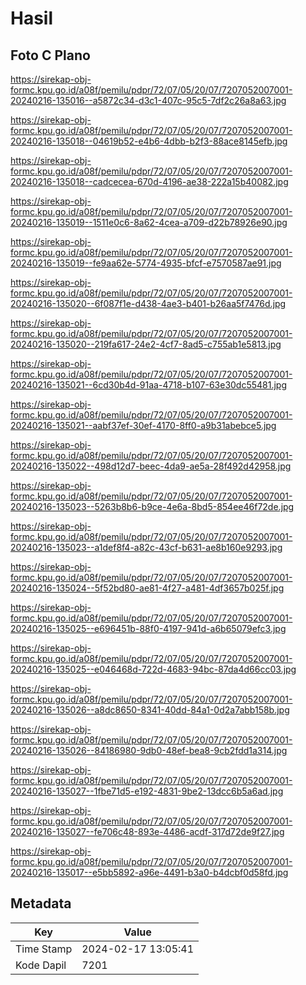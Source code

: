 # Hasil

## Foto C Plano

https://sirekap-obj-formc.kpu.go.id/a08f/pemilu/pdpr/72/07/05/20/07/7207052007001-20240216-135016--a5872c34-d3c1-407c-95c5-7df2c26a8a63.jpg

https://sirekap-obj-formc.kpu.go.id/a08f/pemilu/pdpr/72/07/05/20/07/7207052007001-20240216-135018--04619b52-e4b6-4dbb-b2f3-88ace8145efb.jpg

https://sirekap-obj-formc.kpu.go.id/a08f/pemilu/pdpr/72/07/05/20/07/7207052007001-20240216-135018--cadcecea-670d-4196-ae38-222a15b40082.jpg

https://sirekap-obj-formc.kpu.go.id/a08f/pemilu/pdpr/72/07/05/20/07/7207052007001-20240216-135019--1511e0c6-8a62-4cea-a709-d22b78926e90.jpg

https://sirekap-obj-formc.kpu.go.id/a08f/pemilu/pdpr/72/07/05/20/07/7207052007001-20240216-135019--fe9aa62e-5774-4935-bfcf-e7570587ae91.jpg

https://sirekap-obj-formc.kpu.go.id/a08f/pemilu/pdpr/72/07/05/20/07/7207052007001-20240216-135020--6f087f1e-d438-4ae3-b401-b26aa5f7476d.jpg

https://sirekap-obj-formc.kpu.go.id/a08f/pemilu/pdpr/72/07/05/20/07/7207052007001-20240216-135020--219fa617-24e2-4cf7-8ad5-c755ab1e5813.jpg

https://sirekap-obj-formc.kpu.go.id/a08f/pemilu/pdpr/72/07/05/20/07/7207052007001-20240216-135021--6cd30b4d-91aa-4718-b107-63e30dc55481.jpg

https://sirekap-obj-formc.kpu.go.id/a08f/pemilu/pdpr/72/07/05/20/07/7207052007001-20240216-135021--aabf37ef-30ef-4170-8ff0-a9b31abebce5.jpg

https://sirekap-obj-formc.kpu.go.id/a08f/pemilu/pdpr/72/07/05/20/07/7207052007001-20240216-135022--498d12d7-beec-4da9-ae5a-28f492d42958.jpg

https://sirekap-obj-formc.kpu.go.id/a08f/pemilu/pdpr/72/07/05/20/07/7207052007001-20240216-135023--5263b8b6-b9ce-4e6a-8bd5-854ee46f72de.jpg

https://sirekap-obj-formc.kpu.go.id/a08f/pemilu/pdpr/72/07/05/20/07/7207052007001-20240216-135023--a1def8f4-a82c-43cf-b631-ae8b160e9293.jpg

https://sirekap-obj-formc.kpu.go.id/a08f/pemilu/pdpr/72/07/05/20/07/7207052007001-20240216-135024--5f52bd80-ae81-4f27-a481-4df3657b025f.jpg

https://sirekap-obj-formc.kpu.go.id/a08f/pemilu/pdpr/72/07/05/20/07/7207052007001-20240216-135025--e696451b-88f0-4197-941d-a6b65079efc3.jpg

https://sirekap-obj-formc.kpu.go.id/a08f/pemilu/pdpr/72/07/05/20/07/7207052007001-20240216-135025--e046468d-722d-4683-94bc-87da4d66cc03.jpg

https://sirekap-obj-formc.kpu.go.id/a08f/pemilu/pdpr/72/07/05/20/07/7207052007001-20240216-135026--a8dc8650-8341-40dd-84a1-0d2a7abb158b.jpg

https://sirekap-obj-formc.kpu.go.id/a08f/pemilu/pdpr/72/07/05/20/07/7207052007001-20240216-135026--84186980-9db0-48ef-bea8-9cb2fdd1a314.jpg

https://sirekap-obj-formc.kpu.go.id/a08f/pemilu/pdpr/72/07/05/20/07/7207052007001-20240216-135027--1fbe71d5-e192-4831-9be2-13dcc6b5a6ad.jpg

https://sirekap-obj-formc.kpu.go.id/a08f/pemilu/pdpr/72/07/05/20/07/7207052007001-20240216-135027--fe706c48-893e-4486-acdf-317d72de9f27.jpg

https://sirekap-obj-formc.kpu.go.id/a08f/pemilu/pdpr/72/07/05/20/07/7207052007001-20240216-135017--e5bb5892-a96e-4491-b3a0-b4dcbf0d58fd.jpg


## Metadata

| Key        | Value               |
| ---------- | ------------------- |
| Time Stamp | 2024-02-17 13:05:41 |
| Kode Dapil | 7201                |



